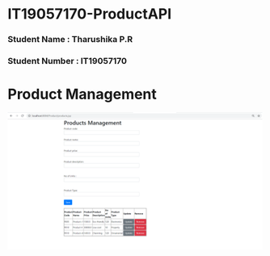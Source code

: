 # IT19057170-ProductAPI

<h3> Student Name : Tharushika P.R  </h3>
<h3> Student Number : IT19057170 </h3>


<h1> Product Management </h1>

![](Screenshot/Product.PNG)
